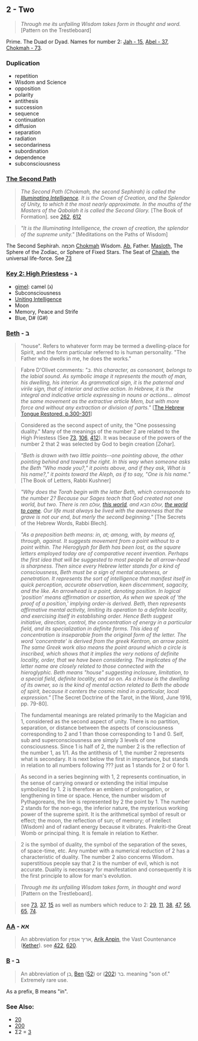 ## 2 - Two

> *Through me its unfailing Wisdom takes form in thought and word.* [Pattern on the Trestleboard]

Prime. The Duad or Dyad. Names for number 2: [Jah - 15](15), [Abel - 37](37), [Chokmah - 73](73).

### Duplication

- repetition
- Wisdom and Science
- opposition
- polarity
- antithesis
- succession
- sequence
- continuation
- diffusion
- separation
- radiation
- secondariness
- subordination
- dependence
- subconsciousness

### [The Second Path](/keys/ChKMH)
> *The Second Path (Chokmah, the second Sephirah) is called the [Illuminating Intelligence](/keys/ShKL.MZHIR). It is the Crown of Creation, and the Splendor of Unity, to which it the most nearly approximate. In the mouths of the Masters of the Qabalah it is called the Second Glory.* [The Book of Formation]. see [262](262), [612](612)

> *"It is the Illuminating Intelligence, the crown of creation, the splendor of the supreme unity."* [Meditations on the Paths of Wisdom]

The Second Sephirah. חכמה [Chokmah](/keys/ChkMH) Wisdom. [Ab](3), Father. [Masloth](436), The Sphere of the Zodiac, or Sphere of Fixed Stars. The Seat of [Chaiah](23), the universal life-force. See [73](73)

### [Key 2: High Priestess](/keys/G) - ג

- [gimel](73): camel (ג)
- Subconsciousness
- [Uniting Intelligence](/keys/ShKL.MNHIG.HAChDVTh)
- Moon
- Memory, Peace and Strife
- Blue, D# (G#)

### [Beth](/keys/B) - ב
> "house". Refers to whatever form may be termed a dwelling-place for Spirit, and the form particular referred to is human personality. "The Father who dwells in me, he does the works."

> Fabre D'Olivet comments: *"ב. this character, as consonant, belongs to the labial sound. As symbolic image it represents the mouth of man, his dwelling, his interior. As grammatical sign, it is the paternal and virile sign, that of interior and active action. In Hebrew, it is the integral and indicative article expressing in nouns or actions... almost the same movement as the extractive article Mem, but with more force and without any extraction or division of parts."* [[The Hebrew Tongue Restored, p.300-301](https://archive.org/stream/hebraictongueres00fabriala#page/n321/mode/2up)]

> Considered as the second aspect of unity, the "One possessing duality." Many of the meanings of the number 2 are related to the High Priestess (See [73](73), [106](106), [412](412)). It was because of the powers of the number 2 that 2 was selected by God to begin creation [Zohar].

> *"Beth is drawn with two little points--one pointing above, the other pointing behind and toward the right. In this way when someone asks the Beth "Who made you?," it points above, and if they ask, What is his name?," it points toward the Aleph, as if to say, "One is his name."* [The Book of Letters, Rabbi Kushner]

> *"Why does the Torah begin with the letter Beth, which corresponds to the number 2? Because our Sages teach that God created not one world, but two. There is עולם הזה, [this world](/keys/OVLM.HZH), and עולם הבא, [the world to come](/keys/OVLM.HBA). Our life must always be lived with the awareness that the grave is not our end, but merly the second beginning."* [The Secrets of the Hebrew Words, Rabbi Blech].

> *"As a preposition beth means: in, at; among, with, by means of, through, against. It suggests movement from a point without to a point within. The Hieroglyph for Beth has been lost, as the square letters employed today are of comparative recent invention. Perhaps the first idea that will be suggested to most people be all arrow-head is sharpness. Then since every Hebrew letter stands for a kind of consciousness, Beth must be a sign of mental acuteness, or penetration. It represents the sort of intelligence that manifest itself in quick perception, accurate observation, keen discernment, sagacity, and the like. An arrowhead is a point, denoting position. In logical 'position' means affirmation or assertion, As when we speak of 'the proof of a position,' implying order-is derived. Beth, then represents affirmative mental activity, limiting its operation to a definite locality, and exercising itself in establishing order. Hence Beth suggest initiative, direction, control, the concentration of energy in a particular field, and its specialization in definite forms. This idea of concentration is inseparable from the original form of the letter. The word 'concentrate' is derived from the greek Kentron, an arrow point. The same Greek work also means the point around which a circle is inscribed, which shows that it implies the very notions of definite locality, order, that we have been considering. The implicates of the letter name are closely related to those connected with the hieroglyphic. Beth means "house" suggesting inclosure, limitation, to a special field, definite locality, and so on. As a House is the dwelling of its owner, so is the kind of mental action related to Beth the abode of spirit, because it centers the cosmic mind in a particular, local expression."* [The Secret Doctrine of the Tarot, in the Word, June 1916, pp. 79-80].

> The fundamental meanings are related primarily to the Magician and 1, considered as the second aspect of unity. There is no partition, separation, or distance between the aspects of consciousness corresponding to 2 and 1 than those corresponding to 1 and 0. Self, sub and superconsciousness are simply 3 levels of one consciousness. Since 1 is half of 2, the number 2 is the reflection of the number 1, as 1/1. As the antithesis of 1, the number 2 represents what is secondary. It is next below the first in importance, but stands in relation to all numbers following ??? just as 1 stands for 2 or 0 for 1.

> As second in a series beginning with 1, 2 represents continuation, in the sense of carrying onward or extending the initial impulse symbolized by 1. 2 is therefore an emblem of prolongation, or lengthening in time or space. Hence, the number wisdom of Pythagoreans, the line is represented by 2 the point by 1. The number 2 stands for the non-ego, the inferior nature, the mysterious working power of the supreme spirit. It is the arithmetical symbol of result or effect; the moon, the reflection of sun; of memory; of intellect (Wisdom) and of radiant energy because it vibrates. Prakriti-the Great Womb or principal thing. It is female in relation to Kether.

> 2 is the symbol of duality, the symbol of the separation of the sexes, of space-time, etc. Any number with a numerical reduction of 2 has a characteristic of duality. The number 2 also concerns Wisdom. superstitious people say that 2 is the number of evil, which is not accurate. Duality is necessary for manifestation and consequently it is the first principle to allow for man's evolution.

> *Through me its unfailing Wisdom takes form, in thought and word* [Pattern on the Trestleboard].

> see [73](73), [37](37), [15](15) as well as numbers which reduce to 2: [29](29), [11](11), [38](38), [47](47), [56](56), [65](65), [74](74).

### [AA](/keys/AA) - אא
> An abbreviation for אריך אנפין, [Arik Anpin](/keys/ARIK.ANPIN), the Vast Countenance ([Kether](/keys/KThR)). see [422](422), [620](620).

### [B](/keys/B) - ב
> An abbreviation of בן, [Ben](/keys/BN) ([52](52)) or בר ([202](202)). meaning "son of." Extremely rare use.

As a prefix, B means "in".

### See Also:

- [20](20)
- [200](200)
- Σ2 = [3](3)

